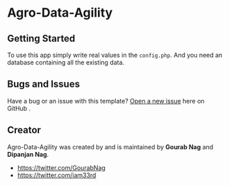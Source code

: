 # Agro-Data-Agility

## Getting Started

To use this app simply write real values in the ```config.php```. And you need an database containing all the existing data.

## Bugs and Issues

Have a bug or an issue with this template? [Open a new issue](https://github.com/deeiip/Agro-Data-Agility/issues) here on GitHub .

## Creator

Agro-Data-Agility was created by and is maintained by **Gourab Nag** and **Dipanjan Nag**.

* https://twitter.com/GourabNag
* https://twitter.com/iam33rd
